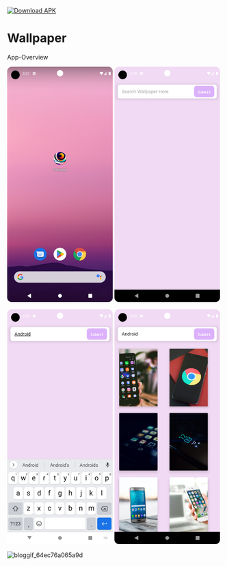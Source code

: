 [![Download APK](https://img.shields.io/badge/Download-APK-blue)]([https://example.com/path/to/your/app.apk](https://drive.google.com/uc?id=1Wj1oz7XQ01uNexxt-g2LebqjP113iOyB&export=download))

# Wallpaper

 App-Overview

 <img 
  width="49%"
  src="1.png"/>
<img 
  width="49%"
  src="2.png"/>

  
<img 
  width="49%"
  src="3.png"/>
<img 
  width="49%"
  src="4.png"/>
 
 ![bloggif_64ec76a065a9d](https://github.com/deepbajud/Wallpaper/assets/118447327/25aaaf8a-d55b-4708-9120-63f029029fdb)

 
